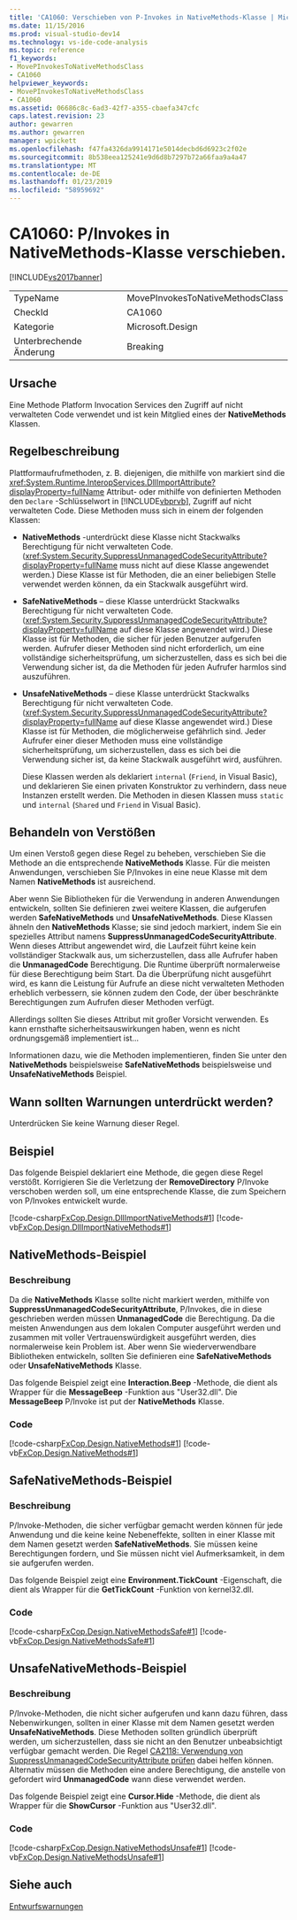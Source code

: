 ```yaml
---
title: 'CA1060: Verschieben von P-Invokes in NativeMethods-Klasse | Microsoft-Dokumentation'
ms.date: 11/15/2016
ms.prod: visual-studio-dev14
ms.technology: vs-ide-code-analysis
ms.topic: reference
f1_keywords:
- MovePInvokesToNativeMethodsClass
- CA1060
helpviewer_keywords:
- MovePInvokesToNativeMethodsClass
- CA1060
ms.assetid: 06686c8c-6ad3-42f7-a355-cbaefa347cfc
caps.latest.revision: 23
author: gewarren
ms.author: gewarren
manager: wpickett
ms.openlocfilehash: f47fa4326da9914171e5014decbd6d6923c2f02e
ms.sourcegitcommit: 8b538eea125241e9d6d8b7297b72a66faa9a4a47
ms.translationtype: MT
ms.contentlocale: de-DE
ms.lasthandoff: 01/23/2019
ms.locfileid: "58959692"
---
```

# <a name="ca1060-move-pinvokes-to-nativemethods-class"></a>CA1060: P/Invokes in NativeMethods-Klasse verschieben.
[!INCLUDE[vs2017banner](../includes/vs2017banner.md)]

|||
|-|-|
|TypeName|MovePInvokesToNativeMethodsClass|
|CheckId|CA1060|
|Kategorie|Microsoft.Design|
|Unterbrechende Änderung|Breaking|

## <a name="cause"></a>Ursache
 Eine Methode Platform Invocation Services den Zugriff auf nicht verwalteten Code verwendet und ist kein Mitglied eines der **NativeMethods** Klassen.

## <a name="rule-description"></a>Regelbeschreibung
 Plattformaufrufmethoden, z. B. diejenigen, die mithilfe von markiert sind die <xref:System.Runtime.InteropServices.DllImportAttribute?displayProperty=fullName> Attribut- oder mithilfe von definierten Methoden den `Declare` -Schlüsselwort in [!INCLUDE[vbprvb](../includes/vbprvb-md.md)], Zugriff auf nicht verwalteten Code. Diese Methoden muss sich in einem der folgenden Klassen:

- **NativeMethods** -unterdrückt diese Klasse nicht Stackwalks Berechtigung für nicht verwalteten Code. (<xref:System.Security.SuppressUnmanagedCodeSecurityAttribute?displayProperty=fullName> muss nicht auf diese Klasse angewendet werden.) Diese Klasse ist für Methoden, die an einer beliebigen Stelle verwendet werden können, da ein Stackwalk ausgeführt wird.

- **SafeNativeMethods** – diese Klasse unterdrückt Stackwalks Berechtigung für nicht verwalteten Code. (<xref:System.Security.SuppressUnmanagedCodeSecurityAttribute?displayProperty=fullName> auf diese Klasse angewendet wird.) Diese Klasse ist für Methoden, die sicher für jeden Benutzer aufgerufen werden. Aufrufer dieser Methoden sind nicht erforderlich, um eine vollständige sicherheitsprüfung, um sicherzustellen, dass es sich bei die Verwendung sicher ist, da die Methoden für jeden Aufrufer harmlos sind auszuführen.

- **UnsafeNativeMethods** – diese Klasse unterdrückt Stackwalks Berechtigung für nicht verwalteten Code. (<xref:System.Security.SuppressUnmanagedCodeSecurityAttribute?displayProperty=fullName> auf diese Klasse angewendet wird.) Diese Klasse ist für Methoden, die möglicherweise gefährlich sind. Jeder Aufrufer einer dieser Methoden muss eine vollständige sicherheitsprüfung, um sicherzustellen, dass es sich bei die Verwendung sicher ist, da keine Stackwalk ausgeführt wird, ausführen.

  Diese Klassen werden als deklariert `internal` (`Friend`, in Visual Basic), und deklarieren Sie einen privaten Konstruktor zu verhindern, dass neue Instanzen erstellt werden. Die Methoden in diesen Klassen muss `static` und `internal` (`Shared` und `Friend` in Visual Basic).

## <a name="how-to-fix-violations"></a>Behandeln von Verstößen
 Um einen Verstoß gegen diese Regel zu beheben, verschieben Sie die Methode an die entsprechende **NativeMethods** Klasse. Für die meisten Anwendungen, verschieben Sie P/Invokes in eine neue Klasse mit dem Namen **NativeMethods** ist ausreichend.

 Aber wenn Sie Bibliotheken für die Verwendung in anderen Anwendungen entwickeln, sollten Sie definieren zwei weitere Klassen, die aufgerufen werden **SafeNativeMethods** und **UnsafeNativeMethods**. Diese Klassen ähneln den **NativeMethods** Klasse; sie sind jedoch markiert, indem Sie ein spezielles Attribut namens **SuppressUnmanagedCodeSecurityAttribute**. Wenn dieses Attribut angewendet wird, die Laufzeit führt keine kein vollständiger Stackwalk aus, um sicherzustellen, dass alle Aufrufer haben die **UnmanagedCode** Berechtigung. Die Runtime überprüft normalerweise für diese Berechtigung beim Start. Da die Überprüfung nicht ausgeführt wird, es kann die Leistung für Aufrufe an diese nicht verwalteten Methoden erheblich verbessern, sie können zudem den Code, der über beschränkte Berechtigungen zum Aufrufen dieser Methoden verfügt.

 Allerdings sollten Sie dieses Attribut mit großer Vorsicht verwenden. Es kann ernsthafte sicherheitsauswirkungen haben, wenn es nicht ordnungsgemäß implementiert ist...

 Informationen dazu, wie die Methoden implementieren, finden Sie unter den **NativeMethods** beispielsweise **SafeNativeMethods** beispielsweise und **UnsafeNativeMethods** Beispiel.

## <a name="when-to-suppress-warnings"></a>Wann sollten Warnungen unterdrückt werden?
 Unterdrücken Sie keine Warnung dieser Regel.

## <a name="example"></a>Beispiel
 Das folgende Beispiel deklariert eine Methode, die gegen diese Regel verstößt. Korrigieren Sie die Verletzung der **RemoveDirectory** P/Invoke verschoben werden soll, um eine entsprechende Klasse, die zum Speichern von P/Invokes entwickelt wurde.

 [!code-csharp[FxCop.Design.DllImportNativeMethods#1](../snippets/csharp/VS_Snippets_CodeAnalysis/FxCop.Design.DllImportNativeMethods/cs/FxCop.Design.DllImportNativeMethods.cs#1)]
 [!code-vb[FxCop.Design.DllImportNativeMethods#1](../snippets/visualbasic/VS_Snippets_CodeAnalysis/FxCop.Design.DllImportNativeMethods/vb/FxCop.Design.DllImportNativeMethods.vb#1)]

## <a name="nativemethods-example"></a>NativeMethods-Beispiel

### <a name="description"></a>Beschreibung
 Da die **NativeMethods** Klasse sollte nicht markiert werden, mithilfe von **SuppressUnmanagedCodeSecurityAttribute**, P/Invokes, die in diese geschrieben werden müssen **UnmanagedCode** die Berechtigung. Da die meisten Anwendungen aus dem lokalen Computer ausgeführt werden und zusammen mit voller Vertrauenswürdigkeit ausgeführt werden, dies normalerweise kein Problem ist. Aber wenn Sie wiederverwendbare Bibliotheken entwickeln, sollten Sie definieren eine **SafeNativeMethods** oder **UnsafeNativeMethods** Klasse.

 Das folgende Beispiel zeigt eine **Interaction.Beep** -Methode, die dient als Wrapper für die **MessageBeep** -Funktion aus "User32.dll". Die **MessageBeep** P/Invoke ist put der **NativeMethods** Klasse.

### <a name="code"></a>Code
 [!code-csharp[FxCop.Design.NativeMethods#1](../snippets/csharp/VS_Snippets_CodeAnalysis/FxCop.Design.NativeMethods/cs/FxCop.Design.NativeMethods.cs#1)]
 [!code-vb[FxCop.Design.NativeMethods#1](../snippets/visualbasic/VS_Snippets_CodeAnalysis/FxCop.Design.NativeMethods/vb/FxCop.Design.NativeMethods.vb#1)]

## <a name="safenativemethods-example"></a>SafeNativeMethods-Beispiel

### <a name="description"></a>Beschreibung
 P/Invoke-Methoden, die sicher verfügbar gemacht werden können für jede Anwendung und die keine keine Nebeneffekte, sollten in einer Klasse mit dem Namen gesetzt werden **SafeNativeMethods**. Sie müssen keine Berechtigungen fordern, und Sie müssen nicht viel Aufmerksamkeit, in dem sie aufgerufen werden.

 Das folgende Beispiel zeigt eine **Environment.TickCount** -Eigenschaft, die dient als Wrapper für die **GetTickCount** -Funktion von kernel32.dll.

### <a name="code"></a>Code
 [!code-csharp[FxCop.Design.NativeMethodsSafe#1](../snippets/csharp/VS_Snippets_CodeAnalysis/FxCop.Design.NativeMethodsSafe/cs/FxCop.Design.NativeMethodsSafe.cs#1)]
 [!code-vb[FxCop.Design.NativeMethodsSafe#1](../snippets/visualbasic/VS_Snippets_CodeAnalysis/FxCop.Design.NativeMethodsSafe/vb/FxCop.Design.NativeMethodsSafe.vb#1)]

## <a name="unsafenativemethods-example"></a>UnsafeNativeMethods-Beispiel

### <a name="description"></a>Beschreibung
 P/Invoke-Methoden, die nicht sicher aufgerufen und kann dazu führen, dass Nebenwirkungen, sollten in einer Klasse mit dem Namen gesetzt werden **UnsafeNativeMethods**. Diese Methoden sollten gründlich überprüft werden, um sicherzustellen, dass sie nicht an den Benutzer unbeabsichtigt verfügbar gemacht werden. Die Regel [CA2118: Verwendung von SuppressUnmanagedCodeSecurityAttribute prüfen](../code-quality/ca2118-review-suppressunmanagedcodesecurityattribute-usage.md) dabei helfen können. Alternativ müssen die Methoden eine andere Berechtigung, die anstelle von gefordert wird **UnmanagedCode** wann diese verwendet werden.

 Das folgende Beispiel zeigt eine **Cursor.Hide** -Methode, die dient als Wrapper für die **ShowCursor** -Funktion aus "User32.dll".

### <a name="code"></a>Code
 [!code-csharp[FxCop.Design.NativeMethodsUnsafe#1](../snippets/csharp/VS_Snippets_CodeAnalysis/FxCop.Design.NativeMethodsUnsafe/cs/FxCop.Design.NativeMethodsUnsafe.cs#1)]
 [!code-vb[FxCop.Design.NativeMethodsUnsafe#1](../snippets/visualbasic/VS_Snippets_CodeAnalysis/FxCop.Design.NativeMethodsUnsafe/vb/FxCop.Design.NativeMethodsUnsafe.vb#1)]

## <a name="see-also"></a>Siehe auch
 [Entwurfswarnungen](../code-quality/design-warnings.md)
